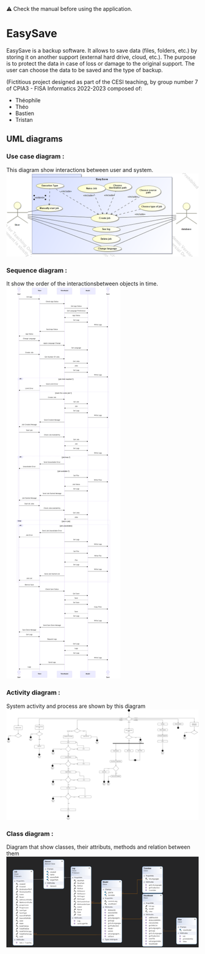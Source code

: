 ⚠️ Check the manual before using the application.

# EasySave

 EasySave is a backup software. It allows to save data (files, folders, etc.) by storing it on another support (external hard drive, cloud, etc.). The purpose is to protect the data in case of loss or damage to the original support. The user can choose the data to be saved and the type of backup.



(Fictitious project designed as part of the CESI teaching, by group number 7 of CPIA3 - FISA Informatics 2022-2023 composed of:

 - Théophile
 - Théo
 - Bastien
 - Tristan

## UML diagrams

### Use case diagram :
This diagram show interactions between user and system.
![image](/assets/usecase.jpg)

### Sequence diagram :
It show the order of the interactionsbetween objects in time.
![image](/assets/sequence.png)

### Activity diagram :
System activity and process are shown by this diagram 
![image](/assets/activity.jpg)

### Class diagram :
Diagram that show classes, their attributs, methods and relation between them
![image](/assets/class.jpg)





